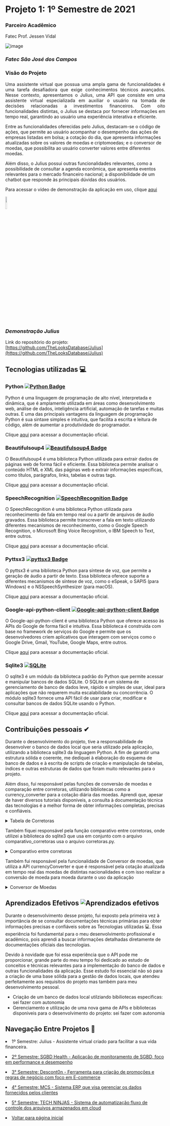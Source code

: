# Projeto 1: 1º Semestre de 2021

### Parceiro Acadêmico

Fatec Prof. Jessen Vidal <br/>

![image](https://user-images.githubusercontent.com/79945984/231303106-6b96699c-af17-4c41-9217-d0792d661b1f.png)

### *Fatec São José dos Campos*

### Visão do Projeto

<p align="justify">
Uma assistente virtual que possua uma ampla gama de funcionalidades é uma tarefa desafiadora que exige conhecimentos técnicos avançados. Nesse contexto, apresentamos o Julius, uma API que consiste em uma assistente virtual especializada em auxiliar o usuário na tomada de decisões relacionadas a investimentos financeiros. Com oito funcionalidades distintas, o Julius se destaca por fornecer informações em tempo real, garantindo ao usuário uma experiência interativa e eficiente.

Entre as funcionalidades oferecidas pelo Julius, destacam-se o código de ações, que permite ao usuário acompanhar o desempenho das ações de empresas listadas em bolsa; a cotação do dia, que apresenta informações atualizadas sobre os valores de moedas e criptomoedas; e o conversor de moedas, que possibilita ao usuário converter valores entre diferentes moedas.

Além disso, o Julius possui outras funcionalidades relevantes, como a possibilidade de consultar a agenda econômica, que apresenta eventos relevantes para o mercado financeiro nacional; a disponibilidade de um chatbot que responde às principais dúvidas dos usuários.
</p>

Para acessar o vídeo de demonstração da aplicação em uso, clique [aqui](https://www.youtube.com/watch?v=oyqu1XqaPPE)

[<img src="https://user-images.githubusercontent.com/79945984/231305890-33255901-7287-40bd-8260-71b93e657ad8.png" widrh="35%" height="10%">](https://www.youtube.com/watch?v=oyqu1XqaPPE "Julius vídeo Demonstração")

### *Demonstração Julius*

Link do repositório do projeto: [https://github.com/TheLooksDatabase/Julius](https://github.com/TheLooksDatabase/Julius)

## Tecnologias utilizadas 💻

### Python [![Python Badge](https://img.shields.io/badge/Python-3776AB?style=for-the-badge&logo=python&logoColor=white)](https://www.python.org/)

Python é uma linguagem de programação de alto nível, interpretada e dinâmica, que é amplamente utilizada em áreas como desenvolvimento web, análise de dados, inteligência artificial, automação de tarefas e muitas outras. E uma das principais vantagens da linguagem de programação Python é sua sintaxe simples e intuitiva, que facilita a escrita e leitura de código, além de aumentar a produtividade do programador.

Clique [aqui](https://docs.python.org/3/) para acessar a documentação oficial.

### Beautifulsoup4 [![Beautifulsoup4 Badge](https://img.shields.io/badge/BeautifulSoup4-4.9.3-59666C?style=for-the-badge&logo=beautifulsoup&logoColor=white)](https://www.crummy.com/software/BeautifulSoup/bs4/doc/)

O Beautifulsoup4 é uma biblioteca Python utilizada para extrair dados de páginas web de forma fácil e eficiente. Essa biblioteca permite analisar o conteúdo HTML e XML das páginas web e extrair informações específicas, como títulos, parágrafos, links, tabelas e outras tags. 

Clique [aqui](https://www.crummy.com/software/BeautifulSoup/bs4/doc/) para acessar a documentação oficial.

### SpeechRecognition [![SpeechRecognition Badge](https://img.shields.io/badge/SpeechRecognition-3.8.1-blue?style=for-the-badge&logo=python&logoColor=white)](https://pypi.org/project/SpeechRecognition/)

O SpeechRecognition é uma biblioteca Python utilizada para reconhecimento de fala em tempo real ou a partir de arquivos de áudio gravados. Essa biblioteca permite transcrever a fala em texto utilizando diferentes mecanismos de reconhecimento, como o Google Speech Recognition, o Microsoft Bing Voice Recognition, o IBM Speech to Text, entre outros.

Clique [aqui](https://pypi.org/project/SpeechRecognition/) para acessar a documentação oficial.

### Pyttsx3 [![pyttsx3 Badge](https://img.shields.io/badge/pyttsx3-2.90-blue?style=for-the-badge&logo=python&logoColor=white)](https://pypi.org/project/pyttsx3/)

O pyttsx3 é uma biblioteca Python para síntese de voz, que permite a geração de áudio a partir de texto. Essa biblioteca oferece suporte a diferentes mecanismos de síntese de voz, como o eSpeak, o SAPI5 (para Windows) e o NSSpeechSynthesizer (para macOS).

Clique [aqui](https://pypi.org/project/pyttsx3/) para acessar a documentação oficial.

### Google-api-python-client [![Google-api-python-client Badge](https://img.shields.io/badge/Google--api--python--client-v2.25.0-red?style=for-the-badge&logo=google&logoColor=white)](https://developers.google.com/api-client-library/python/start/get_started)

O Google-api-python-client é uma biblioteca Python que oferece acesso às APIs do Google de forma fácil e intuitiva. Essa biblioteca é construída com base no framework de serviços do Google e permite que os desenvolvedores criem aplicativos que interagem com serviços como o Google Drive, Gmail, YouTube, Google Maps, entre outros.

Clique [aqui](https://developers.google.com/api-client-library/python/start/get_started) para acessar a documentação oficial.

### Sqlite3 [![SQLite](https://img.shields.io/badge/sqlite-%2307405e.svg?&style=for-the-badge&logo=sqlite&logoColor=white)](https://www.sqlite.org/)

O sqlite3 é um módulo da biblioteca padrão do Python que permite acessar e manipular bancos de dados SQLite. O SQLite é um sistema de gerenciamento de banco de dados leve, rápido e simples de usar, ideal para aplicações que não requerem muita escalabilidade ou concorrência. O módulo sqlite3 fornece uma API fácil de usar para criar, modificar e consultar bancos de dados SQLite usando o Python.

Clique [aqui](https://docs.python.org/3/library/sqlite3.html) para acessar a documentação oficial.

## Contribuições pessoais ✔

Durante o desenvolvimento do projeto, tive a responsabilidade de desenvolver o banco de dados local que seria utilizado pela aplicação, utilizando a biblioteca sqlite3 da linguagem Python. A fim de garantir uma estrutura sólida e coerente, me dediquei à elaboração do esquema de banco de dados e à escrita de scripts de criação e manipulação de tabelas, índices e outras estruturas de dados que foram muito relevantes para o projeto.

Além disso, fui responsável pelas funções de conversão de moedas e comparação entre corretoras, utilizando bibliotecas como a currency_converter para a cotação diária das moedas. Aprendi que, apesar de haver diversos tutoriais disponíveis, a consulta à documentação técnica das tecnologias é a melhor forma de obter informações completas, precisas e confiáveis. 

<details><summary>Tabela de Corretoras</summary>

> Aqui temos tabela Corretoras que está armazenando dados de corretoras reais para a nossa aplicação, também sendo responsável por armazenar futuras corretoras que podem ser armazenadas pelo Julius

```kotlin
import sqlite3
con = sqlite3.connect('corretoras.db')
cur = con.cursor()

cur.execute('''CREATE TABLE corretoras
               (cod_corretora int primary key, nome_corretora text, experiencia_investidor text, segurança text, avaliação_final text, custos_mensais_3op real, custos_mensais_5op real, custos_mensais_10op real  )''')


cur.execute("INSERT INTO corretoras VALUES (3 , 'XP INVESTIMENTOS CCTVM S/A' , '5 estrelas' , '5 estrelas' , '91%' , 56.70 , 94.50 , 189.00)")

corretoras = [
(147 , 'ATIVA INVESTIMENTOS S.A. CTCV', '4 estrelas' , '5 estrelas' , '86%' , 45.00 , 75.00 , 150.00),
(386 , 'RICO INVESTIMENTOS', '4 estrelas' , '5 estrelas' , '86%', 26.70, 44.50 , 89.00),
(72 , 'BRADESCO S/A CTVM', '4 estrelas' , '5 estrelas' , '85%' , 44.99 , 62.50 , 250.00),
(735 , 'ICAP DO BRASIL CTVM LTDA', '4 estrelas' , '5 estrelas' , '81%' , 30.00 , 50.00 , 100.00),
(114 , 'ITAU CV S/A', '4 estrelas', '5 estrelas' , '79%' , 48.00 , 125.00 , 400.00),
(90 , 'EASYNVEST – TITULO CV S.A.', '4 estrelas' , '5 estrelas' , '75%' , 30.00 , 50.00 , 100.00),
(262 , 'MIRAE ASSET WEALTH MANAGEMENT', '3 estrelas' , '5 estrelas' , '64%' , 13.75 , 15.73 , 20.68),
(820 , 'BB BANCO DE INVESTIMENTO S/A', '3 estrelas' , ' 5 estrelas' , '60%' , 60.78 , 103.25 , 213.00),
(27 , 'SANTANDER CCVM S/A', '3 estrelas' , '5 estrelas' , '60%' , 45.00 , 112.50 , 350.00)
]
cur.executemany('INSERT into corretoras VALUES (?,?,?,?,?,?,?,?)', corretoras)

for row in cur.execute('SELECT * FROM corretoras'):
 print(row)

con.commit()

con.close()
```
</details>

Também fiquei responsável pela função comparativo entre corretoras, onde utilizei a biblioteca do sqlite3 que usa em conjunto com o arquivo comparativo_corretoras usa o arquivo corretoras.py.

<details><summary>Comparativo entre corretoras</summary>

> Aqui o código da função comparativo entre corretoras que foi desenvolvido em python utilizando a bibiloteca sqlite3 para conectar o código ao banco local corretoras.db

```kotlin
from config import sai_som
import sqlite3
con = sqlite3.connect('corretoras.db')
cur = con.cursor()

def comparativo():
    sai_som('''
        
        Bem-vindo ao comparativo de corretoras!
        
    ''')
    print('''
        Compare duas corretoras em um quesito desejado.
        Atualmente, temos as seguintes corretoras:
        - XP;
        - Itau;
        - Ativa;
        - Rico;
        - Bradesco;
        - Icap;
        - Easynet;
        - Mirae;
        - Banco do brasil;
        - Santander.
        
    ''')

    sai_som('Diga, qual vai ser a primeira corretora: ')
    corretora = input('')


    sai_som('Qual a segunda corretora que deseja fazer uma comparação: ')
    corretora2 = input('')


    sai_som('''
        Atualmente, temos os seguintes critérios de comparação:
    ''')
    print('''
        - Segurança;
        - Experiencia investidor;
        - Avaliação final;
        - Custos mensais 3;
        - Custos mensais 5;
        - Custos mensais 10.
    ''')
    sai_som('Qual o critério de comparação:  ')
    comparativo = input('')


    dict_corretora = {
    'xp': 3,
    'itau': 114,
    'ativa': 147,
    'rico': 386,
    'bradesco': 72,
    'icap': 735,
    'easynet': 90,
    'mirae': 262,
    'banco do brasil': 820,
    'santander': 27
    }

    dict_fator_comparativo = {
        'segurança': 'segurança',
        'experiencia investidor': 'experiencia_investidor',
        'avaliação final': 'avaliação_final',
        'custos mensais 3': 'custos_mensais_3op',
        'custos mensais 5': 'custos_mensais_5op',
        'custos mensais 10': 'custos_mensais_10op'
    }

    custos_mensais= []

    query_parameters = (dict_corretora[corretora.lower()], dict_corretora[corretora2.lower()])

    for row in cur.execute(f'SELECT {dict_fator_comparativo[comparativo.lower()]} FROM corretoras WHERE cod_corretora == ? or cod_corretora == ?', query_parameters):
        custos_mensais.append(row[0])

    sai_som(f'Os dados da corretora {corretora} são de: {custos_mensais[0]} e da corretora {corretora2} são de: {custos_mensais[1]} ')

    con.commit()
    con.close()
```
</details>

Também fui responsável pela funcionalidade de Conversor de moedas, que utiliza a API currencyConverter e que é responsável pela cotação atualizada em tempo real das moedas de distintas nacionalidades e com isso realizar a conversão de moeda para moeda durante o uso da aplicação

<details><summary>Conversor de Moedas</summary>

> Aqui, o código da função conversor de moedas desenvolvido em python que está utilizando a api currencyConverter que é responsável por retornar a cotação atual de determinada moeda escolhida pelo usuário

```kotlin
from currency_converter import CurrencyConverter
from config import sai_som

def Conversor_Moedas():

    c = CurrencyConverter()

    sai_som('''
        Para realizar a conversão, use os seguintes códigos:
    ''')
    print('''
        'EUR' - para Euros;
        'CAD' - para dólar Canadense;
        'USD' - para dólar americano;
        'BRL' - para real brasileiro;
        'GBP' - para libra;
    ''')

    sai_som('Qual é a moeda do seu valor? ')
    actually = str(input('')).upper()
    
    sai_som('Qual é o seu valor? ')
    valor = float(input(''))
    
    sai_som('Qual é a sua moeda final? ')
    final = str(input('')).upper()
    
    convert = c.convert(valor, actually, final)

    sai_som(f'{valor} {actually} são {convert:.2f} {final}. ')
```
</details>

## Aprendizados Efetivos ![Aprendizados efetivos](https://img.shields.io/badge/Aprendizados%20efetivos-100%25-brightgreen?style=for-the-badge)

Durante o desenvolvimento desse projeto, fui exposto pela primeira vez à importância de se consultar documentações técnicas primárias para obter informações precisas e confiáveis sobre as Tecnologias utilizadas 💻. Essa experiência foi fundamental para o meu desenvolvimento profissional e acadêmico, pois aprendi a buscar informações detalhadas diretamente de documentações oficiais das tecnologias.

Devido à novidade que foi essa experiência que o API pode me proporcionar, grande parte do meu tempo foi dedicado ao estudo de conceitos e técnicas relevantes para a implementação do banco de dados e outras funcionalidades da aplicação. Esse estudo foi essencial não só para a criação de uma base sólida para a gestão de dados locais, que atendeu perfeitamente aos requisitos do projeto mas também para meu desenvolvimento pessoal.

- Criação de um banco de dados local utilziando bibiliotecas especificas: sei fazer com autonomia
- Gerenciamento e utilização de uma nova gama de APIs e bibliotecas disponiveis para o desenvolvimento do projeto: sei fazer com autonomia

## Navegação Entre Projetos :link:
 
<p align="justify" style="font-family:roboto;"><li>1º Semestre: Julius - Assistente virtual criado para facilitar a sua vida financeira.</li></p>
<p align="justify" style="font-family:roboto;"><li><a href="https://github.com/Borgarelli/Portfolio-Fatec/blob/main/SGBD_Health.md"> 2º Semestre: SGBD Health - Aplicação de monitoramento de SGBD, foco em performance e desempenho</a></li></p>
<p align="justify" style="font-family:roboto;"><li><a href="https://github.com/Borgarelli/Portfolio-Fatec/blob/main/Descont0n.md"> 3° Semestre: Descont0n - Ferramenta para criação de promoções e regras de negócio com foco em E-commerce</a></li></p>
<p align="justify" style="font-family:roboto;"><li><a href="https://github.com/Borgarelli/Portfolio-Fatec/blob/main/MCS.md"> 4° Semestre: MCS - Sistema ERP que visa gerenciar os dados fornecidos pelos clientes</a></li></p>
<p align="justify" style="font-family:roboto;"><li><a href="https://github.com/Borgarelli/Portfolio-Fatec/blob/main/TechNinjas.md"> 5° Semestre: TECH NINJAS - Sistema de automatização fluxo de controle dos arquivos armazenados em cloud</a></li></p>
<p align="justify" style="font-family:roboto;"><li><a href="https://github.com/Borgarelli/Portfolio-Fatec/blob/main/README.md"> Voltar para página inicial</a></li></p>